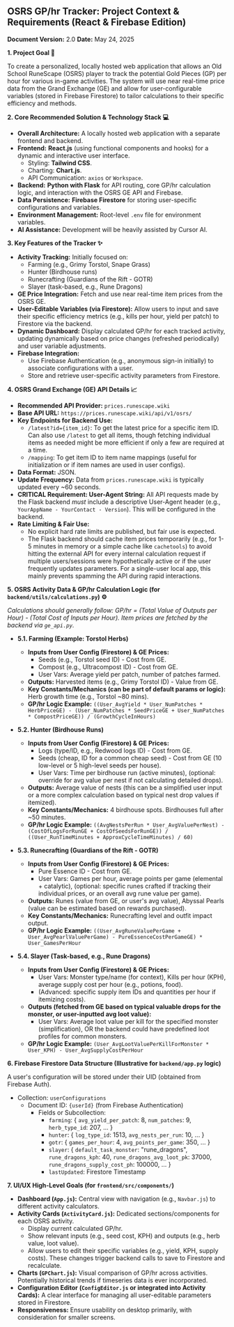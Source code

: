 ## OSRS GP/hr Tracker: Project Context & Requirements (React & Firebase Edition)

**Document Version:** 2.0
**Date:** May 24, 2025

**1. Project Goal 🎯**

To create a personalized, locally hosted web application that allows an Old School RuneScape (OSRS) player to track the potential Gold Pieces (GP) per hour for various in-game activities. The system will use near real-time price data from the Grand Exchange (GE) and allow for user-configurable variables (stored in Firebase Firestore) to tailor calculations to their specific efficiency and methods.

**2. Core Recommended Solution & Technology Stack 💻**

* **Overall Architecture:** A locally hosted web application with a separate frontend and backend.
* **Frontend:** **React.js** (using functional components and hooks) for a dynamic and interactive user interface.
  * Styling: **Tailwind CSS**.
  * Charting: **Chart.js**.
  * API Communication: `axios` or `Workspace`.
* **Backend:** **Python with Flask** for API routing, core GP/hr calculation logic, and interaction with the OSRS GE API and Firebase.
* **Data Persistence:** **Firebase Firestore** for storing user-specific configurations and variables.
* **Environment Management:** Root-level `.env` file for environment variables.
* **AI Assistance:** Development will be heavily assisted by Cursor AI.

**3. Key Features of the Tracker ✨**

* **Activity Tracking:** Initially focused on:
  * Farming (e.g., Grimy Torstol, Snape Grass)
  * Hunter (Birdhouse runs)
  * Runecrafting (Guardians of the Rift - GOTR)
  * Slayer (task-based, e.g., Rune Dragons)
* **GE Price Integration:** Fetch and use near real-time item prices from the OSRS GE.
* **User-Editable Variables (via Firestore):** Allow users to input and save their specific efficiency metrics (e.g., kills per hour, yield per patch) to Firestore via the backend.
* **Dynamic Dashboard:** Display calculated GP/hr for each tracked activity, updating dynamically based on price changes (refreshed periodically) and user variable adjustments.
* **Firebase Integration:**
  * Use Firebase Authentication (e.g., anonymous sign-in initially) to associate configurations with a user.
  * Store and retrieve user-specific activity parameters from Firestore.

**4. OSRS Grand Exchange (GE) API Details 📈**

* **Recommended API Provider:** `prices.runescape.wiki`
* **Base API URL:** `https://prices.runescape.wiki/api/v1/osrs/`
* **Key Endpoints for Backend Use:**
  * `/latest?id={item_id}`: To get the latest price for a specific item ID. Can also use `/latest` to get all items, though fetching individual items as needed might be more efficient if only a few are required at a time.
  * `/mapping`: To get item ID to item name mappings (useful for initialization or if item names are used in user configs).
* **Data Format:** JSON.
* **Update Frequency:** Data from `prices.runescape.wiki` is typically updated every ~60 seconds.
* **CRITICAL Requirement: User-Agent String:** All API requests made by the Flask backend *must* include a descriptive User-Agent header (e.g., `YourAppName - YourContact - Version`). This will be configured in the backend.
* **Rate Limiting & Fair Use:**
  * No explicit hard rate limits are published, but fair use is expected.
  * The Flask backend should cache item prices temporarily (e.g., for 1-5 minutes in memory or a simple cache like `cachetools`) to avoid hitting the external API for every internal calculation request if multiple users/sessions were hypothetically active or if the user frequently updates parameters. For a single-user local app, this mainly prevents spamming the API during rapid interactions.

**5. OSRS Activity Data & GP/hr Calculation Logic (for `backend/utils/calculations.py`) ⚙️**

*Calculations should generally follow: GP/hr = (Total Value of Outputs per Hour) - (Total Cost of Inputs per Hour). Item prices are fetched by the backend via `ge_api.py`.*

* **5.1. Farming (Example: Torstol Herbs)**
  * **Inputs from User Config (Firestore) & GE Prices:**
    * Seeds (e.g., Torstol seed ID) - Cost from GE.
    * Compost (e.g., Ultracompost ID) - Cost from GE.
    * User Vars: Average yield per patch, number of patches farmed.
  * **Outputs:** Harvested items (e.g., Grimy Torstol ID) - Value from GE.
  * **Key Constants/Mechanics (can be part of default params or logic):** Herb growth time (e.g., Torstol ~80 mins).
  * **GP/hr Logic Example:** `((User_AvgYield * User_NumPatches * HerbPriceGE) - (User_NumPatches * SeedPriceGE + User_NumPatches * CompostPriceGE)) / (GrowthCycleInHours)`

* **5.2. Hunter (Birdhouse Runs)**
  * **Inputs from User Config (Firestore) & GE Prices:**
    * Logs (type/ID, e.g., Redwood logs ID) - Cost from GE.
    * Seeds (cheap, ID for a common cheap seed) - Cost from GE (10 low-level or 5 high-level seeds per house).
    * User Vars: Time per birdhouse run (active minutes), (optional: override for avg value per nest if not calculating detailed drops).
  * **Outputs:** Average value of nests (this can be a simplified user input or a more complex calculation based on typical nest drop values if itemized).
  * **Key Constants/Mechanics:** 4 birdhouse spots. Birdhouses full after ~50 minutes.
  * **GP/hr Logic Example:** `((AvgNestsPerRun * User_AvgValuePerNest) - (CostOfLogsForRunGE + CostOfSeedsForRunGE)) / ((User_RunTimeMinutes + ApproxCycleTimeMinutes) / 60)`

* **5.3. Runecrafting (Guardians of the Rift - GOTR)**
  * **Inputs from User Config (Firestore) & GE Prices:**
    * Pure Essence ID - Cost from GE.
    * User Vars: Games per hour, average points per game (elemental + catalytic), (optional: specific runes crafted if tracking their individual prices, or an overall avg rune value per game).
  * **Outputs:** Runes (value from GE, or user's avg value), Abyssal Pearls (value can be estimated based on rewards purchased).
  * **Key Constants/Mechanics:** Runecrafting level and outfit impact output.
  * **GP/hr Logic Example:** `((User_AvgRuneValuePerGame + User_AvgPearlValuePerGame) - PureEssenceCostPerGameGE) * User_GamesPerHour`

* **5.4. Slayer (Task-based, e.g., Rune Dragons)**
  * **Inputs from User Config (Firestore) & GE Prices:**
    * User Vars: Monster type/name (for context), Kills per hour (KPH), average supply cost per hour (e.g., potions, food).
    * (Advanced: specific supply item IDs and quantities per hour if itemizing costs).
  * **Outputs (fetched from GE based on typical valuable drops for the monster, or user-inputted avg loot value):**
    * User Vars: Average loot value per kill for the specified monster (simplification), OR the backend could have predefined loot profiles for common monsters.
  * **GP/hr Logic Example:** `(User_AvgLootValuePerKillForMonster * User_KPH) - User_AvgSupplyCostPerHour`

**6. Firebase Firestore Data Structure (Illustrative for `backend/app.py` logic)**

A user's configuration will be stored under their UID (obtained from Firebase Auth).

* Collection: `userConfigurations`
  * Document ID: `{userId}` (from Firebase Authentication)
    * Fields or Subcollection:
      * `farming`: { `avg_yield_per_patch`: 8, `num_patches`: 9, `herb_type_id`: 207, ... }
      * `hunter`: { `log_type_id`: 1513, `avg_nests_per_run`: 10, ... }
      * `gotr`: { `games_per_hour`: 4, `avg_points_per_game`: 350, ... }
      * `slayer`: { `default_task_monster`: "rune_dragons", `rune_dragons_kph`: 40, `rune_dragons_avg_loot_pk`: 37000, `rune_dragons_supply_cost_ph`: 100000, ... }
      * `lastUpdated`: Firestore Timestamp

**7. UI/UX High-Level Goals (for `frontend/src/components/`)**

* **Dashboard (`App.js`):** Central view with navigation (e.g., `Navbar.js`) to different activity calculators.
* **Activity Cards (`ActivityCard.js`):** Dedicated sections/components for each OSRS activity.
  * Display current calculated GP/hr.
  * Show relevant inputs (e.g., seed cost, KPH) and outputs (e.g., herb value, loot value).
  * Allow users to edit their specific variables (e.g., yield, KPH, supply costs). These changes trigger backend calls to save to Firestore and recalculate.
* **Charts (`GPChart.js`):** Visual comparison of GP/hr across activities. Potentially historical trends if timeseries data is ever incorporated.
* **Configuration Editor (`ConfigEditor.js` or integrated into Activity Cards):** A clear interface for managing all user-editable parameters stored in Firestore.
* **Responsiveness:** Ensure usability on desktop primarily, with consideration for smaller screens.